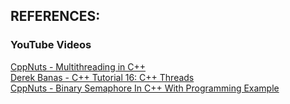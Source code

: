 ## REFERENCES:
### YouTube Videos
[CppNuts - Multithreading in C++](https://www.youtube.com/watch?v=TPVH_coGAQs&list=PLk6CEY9XxSIAeK-EAh3hB4fgNvYkYmghp) \
[Derek Banas - C++ Tutorial 16: C++ Threads](https://www.youtube.com/watch?v=IdwJdJw65tU) \
[CppNuts - Binary Semaphore In C++ With Programming Example](https://www.youtube.com/watch?v=fEC9Q-vShq8)